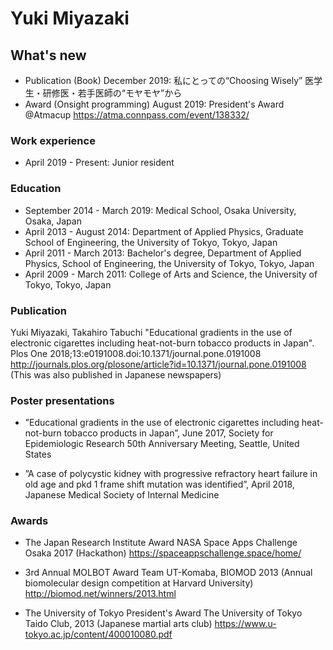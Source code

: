 # Yuki Miyazaki

## What's new
- Publication (Book) December 2019: 私にとっての“Choosing Wisely” 医学生・研修医・若手医師の“モヤモヤ”から
- Award (Onsight programming) August 2019: President's Award @Atmacup
https://atma.connpass.com/event/138332/

### Work experience
- April 2019 - Present: Junior resident

### Education
- September 2014 - March 2019: Medical School, Osaka University, Osaka, Japan
- April 2013 - August 2014: Department of Applied Physics, Graduate School of Engineering, the University of Tokyo, Tokyo, Japan
- April 2011 - March 2013: Bachelor's degree, Department of Applied Physics, School of Engineering, the University of Tokyo, Tokyo, Japan
- April 2009 - March 2011: College of Arts and Science, the University of Tokyo, Tokyo, Japan
 
### Publication
Yuki Miyazaki, Takahiro Tabuchi
"Educational gradients in the use of electronic cigarettes including heat-not-burn tobacco products in Japan". Plos One 2018;13:e0191008.doi:10.1371/journal.pone.0191008
http://journals.plos.org/plosone/article?id=10.1371/journal.pone.0191008
(This was also published in Japanese newspapers)
 
### Poster presentations
- ”Educational gradients in the use of electronic cigarettes including heat-not-burn tobacco products in Japan”, June 2017, Society for Epidemiologic Research 50th Anniversary Meeting, Seattle, United States
 
- ”A case of polycystic kidney with progressive refractory heart failure in old age and pkd 1 frame shift mutation was identified”, April 2018, Japanese Medical Society of Internal Medicine
 
### Awards
- The Japan Research Institute Award
NASA Space Apps Challenge Osaka 2017 (Hackathon)
https://spaceappschallenge.space/home/

- 3rd Annual MOLBOT Award
Team UT-Komaba, BIOMOD 2013 (Annual biomolecular design competition at Harvard University)
http://biomod.net/winners/2013.html
 
- The University of Tokyo President's Award
The University of Tokyo Taido Club, 2013 (Japanese martial arts club)
https://www.u-tokyo.ac.jp/content/400010080.pdf

